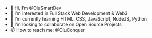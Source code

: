 - 👋 Hi, I’m @OluSmartDev
- 👀 I’m interested in Full Stack Web Development & Web3
- 🌱 I’m currently learning HTML, CSS, JavaScript, NodeJS, Python
- 💞️ I’m looking to collaborate on Open Source Projects
- 📫 How to reach me: @OluConquer

<!---
OluConquer/OluConquer is a ✨ special ✨ repository because its `README.md` (this file) appears on your GitHub profile.
You can click the Preview link to take a look at your changes.
--->
